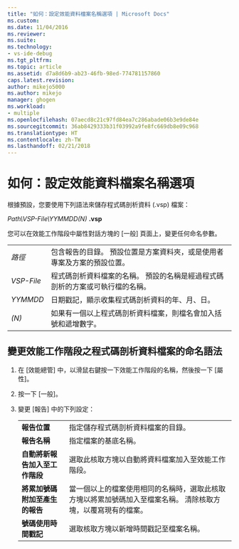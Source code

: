 ```yaml
---
title: "如何：設定效能資料檔案名稱選項 | Microsoft Docs"
ms.custom: 
ms.date: 11/04/2016
ms.reviewer: 
ms.suite: 
ms.technology:
- vs-ide-debug
ms.tgt_pltfrm: 
ms.topic: article
ms.assetid: d7a8d6b9-ab23-46fb-98ed-774781157860
caps.latest.revision: 
author: mikejo5000
ms.author: mikejo
manager: ghogen
ms.workload:
- multiple
ms.openlocfilehash: 07aecd8c21c97fd84ea7c286abade06b3e9de84e
ms.sourcegitcommit: 36ab8429333b31f03992a9fe8fc669db8e09c968
ms.translationtype: HT
ms.contentlocale: zh-TW
ms.lasthandoff: 02/21/2018
---
```

# <a name="how-to-set-performance-data-file-name-options"></a>如何：設定效能資料檔案名稱選項

根據預設，您要使用下列語法來儲存程式碼剖析資料 (.vsp) 檔案：

*Path\VSP-File\YYMMDD(N)* **.vsp**

您可以在效能工作階段中屬性對話方塊的 [一般] 頁面上，變更任何命名參數。

|||
|-|-|
|*路徑*|包含報告的目錄。 預設位置是方案資料夾，或是使用者專案及方案的預設位置。|
|*VSP-File*|程式碼剖析資料檔案的名稱。 預設的名稱是經過程式碼剖析的方案或可執行檔的名稱。|
|*YYMMDD*|日期戳記，顯示收集程式碼剖析資料的年、月、日。|
|*(N)*|如果有一個以上程式碼剖析資料檔案，則檔名會加入括號和遞增數字。|

## <a name="to-change-the-naming-syntax-of-the-profiling-data-files-of-a-performance-session"></a>變更效能工作階段之程式碼剖析資料檔案的命名語法

1. 在 [效能總管] 中，以滑鼠右鍵按一下效能工作階段的名稱，然後按一下 [屬性]。

2. 按一下 [一般]。

3. 變更 [報告] 中的下列設定：

    |||
    |-|-|
    |**報告位置**|指定儲存程式碼剖析資料檔案的目錄。|
    |**報告名稱**|指定檔案的基底名稱。|
    |**自動將新報告加入至工作階段**|選取此核取方塊以自動將資料檔案加入至效能工作階段。|
    |**將累加號碼附加至產生的報告**|當一個以上的檔案使用相同的名稱時，選取此核取方塊以將累加號碼加入至檔案名稱。 清除核取方塊，以覆寫現有的檔案。|
    |**號碼使用時間戳記**|選取核取方塊以新增時間戳記至檔案名稱。|